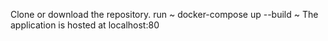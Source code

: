 Clone or download the repository.
run ~ docker-compose up --build ~
The application is hosted at localhost:80

